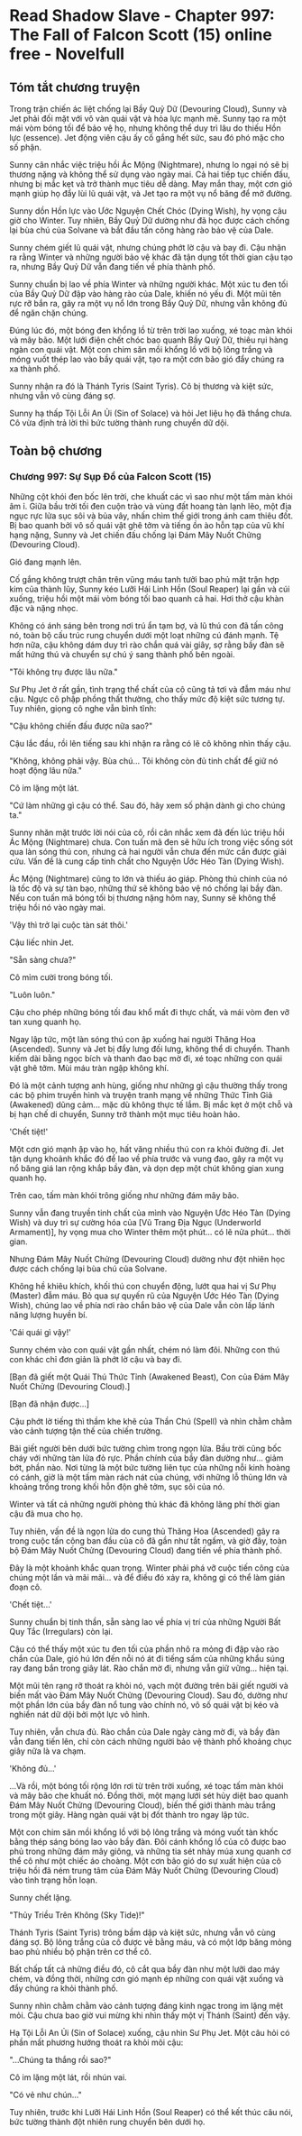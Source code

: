 # Read Shadow Slave - Chapter 997: The Fall of Falcon Scott (15) online free - Novelfull

## Tóm tắt chương truyện

Trong trận chiến ác liệt chống lại Bầy Quỷ Dữ (Devouring Cloud), Sunny và Jet phải đối mặt với vô vàn quái vật và hỏa lực mạnh mẽ. Sunny tạo ra một mái vòm bóng tối để bảo vệ họ, nhưng không thể duy trì lâu do thiếu Hồn lực (essence). Jet động viên cậu ấy cố gắng hết sức, sau đó phó mặc cho số phận.

Sunny cân nhắc việc triệu hồi Ác Mộng (Nightmare), nhưng lo ngại nó sẽ bị thương nặng và không thể sử dụng vào ngày mai. Cả hai tiếp tục chiến đấu, nhưng bị mắc kẹt và trở thành mục tiêu dễ dàng. May mắn thay, một cơn gió mạnh giúp họ đẩy lùi lũ quái vật, và Jet tạo ra một vụ nổ băng để mở đường.

Sunny dồn Hồn lực vào Ước Nguyện Chết Chóc (Dying Wish), hy vọng câu giờ cho Winter. Tuy nhiên, Bầy Quỷ Dữ dường như đã học được cách chống lại bùa chú của Solvane và bắt đầu tấn công hàng rào bảo vệ của Dale.

Sunny chém giết lũ quái vật, nhưng chúng phớt lờ cậu và bay đi. Cậu nhận ra rằng Winter và những người bảo vệ khác đã tận dụng tốt thời gian cậu tạo ra, nhưng Bầy Quỷ Dữ vẫn đang tiến về phía thành phố.

Sunny chuẩn bị lao về phía Winter và những người khác. Một xúc tu đen tối của Bầy Quỷ Dữ đập vào hàng rào của Dale, khiến nó yếu đi. Một mũi tên rực rỡ bắn ra, gây ra một vụ nổ lớn trong Bầy Quỷ Dữ, nhưng vẫn không đủ để ngăn chặn chúng.

Đúng lúc đó, một bóng đen khổng lồ từ trên trời lao xuống, xé toạc màn khói và mây bão. Một lưới điện chết chóc bao quanh Bầy Quỷ Dữ, thiêu rụi hàng ngàn con quái vật. Một con chim săn mồi khổng lồ với bộ lông trắng và móng vuốt thép lao vào bầy quái vật, tạo ra một cơn bão gió đẩy chúng ra xa thành phố.

Sunny nhận ra đó là Thánh Tyris (Saint Tyris). Cô bị thương và kiệt sức, nhưng vẫn vô cùng đáng sợ.

Sunny hạ thấp Tội Lỗi An Ủi (Sin of Solace) và hỏi Jet liệu họ đã thắng chưa. Cô vừa định trả lời thì bức tường thành rung chuyển dữ dội.

## Toàn bộ chương

### Chương 997: Sự Sụp Đổ của Falcon Scott (15)

Những cột khói đen bốc lên trời, che khuất các vì sao như một tấm màn khói âm ỉ. Giữa bầu trời tối đen cuộn trào và vùng đất hoang tàn lạnh lẽo, một địa ngục rực lửa sục sôi và bủa vây, nhấn chìm thế giới trong ánh cam thiêu đốt. Bị bao quanh bởi vô số quái vật ghê tởm và tiếng ồn ào hỗn tạp của vũ khí hạng nặng, Sunny và Jet chiến đấu chống lại Đám Mây Nuốt Chửng (Devouring Cloud).

Gió đang mạnh lên.

Cố gắng không trượt chân trên vũng máu tanh tưởi bao phủ mặt trận hợp kim của thành lũy, Sunny kéo Lưỡi Hái Linh Hồn (Soul Reaper) lại gần và cúi xuống, triệu hồi một mái vòm bóng tối bao quanh cả hai. Hơi thở cậu khàn đặc và nặng nhọc.

Không có ánh sáng bên trong nơi trú ẩn tạm bợ, và lũ thú con đã tấn công nó, toàn bộ cấu trúc rung chuyển dưới một loạt những cú đánh mạnh. Tệ hơn nữa, cậu không dám duy trì rào chắn quá vài giây, sợ rằng bầy đàn sẽ mất hứng thú và chuyển sự chú ý sang thành phố bên ngoài.

"Tôi không trụ được lâu nữa."

Sư Phụ Jet ở rất gần, tình trạng thể chất của cô cũng tả tơi và đẫm máu như cậu. Ngực cô phập phồng thất thường, cho thấy mức độ kiệt sức tương tự. Tuy nhiên, giọng cô nghe vẫn bình tĩnh:

"Cậu không chiến đấu được nữa sao?"

Cậu lắc đầu, rồi lên tiếng sau khi nhận ra rằng có lẽ cô không nhìn thấy cậu.

"Không, không phải vậy. Bùa chú... Tôi không còn đủ tinh chất để giữ nó hoạt động lâu nữa."

Cô im lặng một lát.

"Cứ làm những gì cậu có thể. Sau đó, hãy xem số phận dành gì cho chúng ta."

Sunny nhăn mặt trước lời nói của cô, rồi cân nhắc xem đã đến lúc triệu hồi Ác Mộng (Nightmare) chưa. Con tuấn mã đen sẽ hữu ích trong việc sống sót qua làn sóng thú con, nhưng cả hai người vẫn chưa đến mức cần được giải cứu. Vấn đề là cung cấp tinh chất cho Nguyện Ước Héo Tàn (Dying Wish).

Ác Mộng (Nightmare) cũng to lớn và thiếu áo giáp. Phòng thủ chính của nó là tốc độ và sự tàn bạo, những thứ sẽ không bảo vệ nó chống lại bầy đàn. Nếu con tuấn mã bóng tối bị thương nặng hôm nay, Sunny sẽ không thể triệu hồi nó vào ngày mai.

'Vậy thì trở lại cuộc tàn sát thôi.'

Cậu liếc nhìn Jet.

"Sẵn sàng chưa?"

Cô mỉm cười trong bóng tối.

"Luôn luôn."

Cậu cho phép những bóng tối đau khổ mất đi thực chất, và mái vòm đen vỡ tan xung quanh họ.

Ngay lập tức, một làn sóng thú con ập xuống hai người Thăng Hoa (Ascended). Sunny và Jet bị đẩy lưng đối lưng, không thể di chuyển. Thanh kiếm dài bằng ngọc bích và thanh đao bạc mờ đi, xé toạc những con quái vật ghê tởm. Mùi máu tràn ngập không khí.

Đó là một cảnh tượng anh hùng, giống như những gì cậu thường thấy trong các bộ phim truyền hình và truyện tranh mạng về những Thức Tỉnh Giả (Awakened) dũng cảm... mặc dù không thực tế lắm. Bị mắc kẹt ở một chỗ và bị hạn chế di chuyển, Sunny trở thành một mục tiêu hoàn hảo.

'Chết tiệt!'

Một cơn gió mạnh ập vào họ, hất văng nhiều thú con ra khỏi đường đi. Jet tận dụng khoảnh khắc đó để lao về phía trước và vung đao, gây ra một vụ nổ băng giá lan rộng khắp bầy đàn, và dọn dẹp một chút không gian xung quanh họ.

Trên cao, tấm màn khói trông giống như những đám mây bão.

Sunny vẫn đang truyền tinh chất của mình vào Nguyện Ước Héo Tàn (Dying Wish) và duy trì sự cường hóa của [Vũ Trang Địa Ngục (Underworld Armament)], hy vọng mua cho Winter thêm một phút... có lẽ nửa phút... thời gian.

Nhưng Đám Mây Nuốt Chửng (Devouring Cloud) dường như đột nhiên học được cách chống lại bùa chú của Solvane.

Không hề khiêu khích, khối thú con chuyển động, lướt qua hai vị Sư Phụ (Master) đẫm máu. Bỏ qua sự quyến rũ của Nguyện Ước Héo Tàn (Dying Wish), chúng lao về phía nơi rào chắn bảo vệ của Dale vẫn còn lấp lánh năng lượng huyền bí.

'Cái quái gì vậy!'

Sunny chém vào con quái vật gần nhất, chém nó làm đôi. Những con thú con khác chỉ đơn giản là phớt lờ cậu và bay đi.

[Bạn đã giết một Quái Thú Thức Tỉnh (Awakened Beast), Con của Đám Mây Nuốt Chửng (Devouring Cloud).]

[Bạn đã nhận được...]

Cậu phớt lờ tiếng thì thầm khe khẽ của Thần Chú (Spell) và nhìn chằm chằm vào cảnh tượng tận thế của chiến trường.

Bãi giết người bên dưới bức tường chìm trong ngọn lửa. Bầu trời cũng bốc cháy với những tàn lửa đỏ rực. Phần chính của bầy đàn dường như... giảm bớt, phần nào. Nơi từng là một bức tường liên tục của những nỗi kinh hoàng có cánh, giờ là một tấm màn rách nát của chúng, với những lỗ thủng lớn và khoảng trống trong khối hỗn độn ghê tởm, sục sôi của nó.

Winter và tất cả những người phòng thủ khác đã không lãng phí thời gian cậu đã mua cho họ.

Tuy nhiên, vấn đề là ngọn lửa do cung thủ Thăng Hoa (Ascended) gây ra trong cuộc tấn công ban đầu của cô đã gần như tắt ngấm, và giờ đây, toàn bộ Đám Mây Nuốt Chửng (Devouring Cloud) đang tiến về phía thành phố.

Đây là một khoảnh khắc quan trọng. Winter phải phá vỡ cuộc tiến công của chúng một lần và mãi mãi... và để điều đó xảy ra, không gì có thể làm gián đoạn cô.

'Chết tiệt...'

Sunny chuẩn bị tinh thần, sẵn sàng lao về phía vị trí của những Người Bất Quy Tắc (Irregulars) còn lại.

Cậu có thể thấy một xúc tu đen tối của phần nhô ra mỏng đi đập vào rào chắn của Dale, gió hú lớn đến nỗi nó át đi tiếng sấm của những khẩu súng ray đang bắn trong giây lát. Rào chắn mờ đi, nhưng vẫn giữ vững... hiện tại.

Một mũi tên rạng rỡ thoát ra khỏi nó, vạch một đường trên bãi giết người và biến mất vào Đám Mây Nuốt Chửng (Devouring Cloud). Sau đó, dường như một phần lớn của bầy đàn nổ tung vào chính nó, vô số quái vật bị kéo và nghiền nát dữ dội bởi một lực vô hình.

Tuy nhiên, vẫn chưa đủ. Rào chắn của Dale ngày càng mờ đi, và bầy đàn vẫn đang tiến lên, chỉ còn cách những người bảo vệ thành phố khoảng chục giây nữa là va chạm.

'Không đủ...'

...Và rồi, một bóng tối rộng lớn rơi từ trên trời xuống, xé toạc tấm màn khói và mây bão che khuất nó. Đồng thời, một mạng lưới sét hủy diệt bao quanh Đám Mây Nuốt Chửng (Devouring Cloud), biến thế giới thành màu trắng trong một giây. Hàng ngàn quái vật bị đốt thành tro ngay lập tức.

Một con chim săn mồi khổng lồ với bộ lông trắng và móng vuốt tàn khốc bằng thép sáng bóng lao vào bầy đàn. Đôi cánh khổng lồ của cô được bao phủ trong những đám mây giông, và những tia sét nhảy múa xung quanh cơ thể cô như một chiếc áo choàng. Một cơn bão gió do sự xuất hiện của cô triệu hồi đã ném trung tâm của Đám Mây Nuốt Chửng (Devouring Cloud) vào tình trạng hỗn loạn.

Sunny chết lặng.

"Thủy Triều Trên Không (Sky Tide)!"

Thánh Tyris (Saint Tyris) trông bầm dập và kiệt sức, nhưng vẫn vô cùng đáng sợ. Bộ lông trắng của cô được vẽ bằng máu, và có một lớp băng mỏng bao phủ nhiều bộ phận trên cơ thể cô.

Bất chấp tất cả những điều đó, cô cắt qua bầy đàn như một lưỡi dao máy chém, và đồng thời, những cơn gió mạnh ép những con quái vật xuống và đẩy chúng ra khỏi thành phố.

Sunny nhìn chằm chằm vào cảnh tượng đáng kinh ngạc trong im lặng mệt mỏi. Cậu chưa bao giờ vui mừng khi nhìn thấy một vị Thánh (Saint) đến vậy.

Hạ Tội Lỗi An Ủi (Sin of Solace) xuống, cậu nhìn Sư Phụ Jet. Một câu hỏi có phần mất phương hướng thoát ra khỏi môi cậu:

"...Chúng ta thắng rồi sao?"

Cô im lặng một lát, rồi nhún vai.

"Có vẻ như chún..."

Tuy nhiên, trước khi Lưỡi Hái Linh Hồn (Soul Reaper) có thể kết thúc câu nói, bức tường thành đột nhiên rung chuyển bên dưới họ.